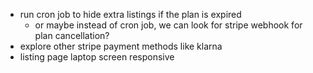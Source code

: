 - run cron job to hide extra listings if the plan is expired
    - or maybe instead of cron job, we can look for stripe webhook for plan cancellation?
- explore other stripe payment methods like klarna
- listing page laptop screen responsive